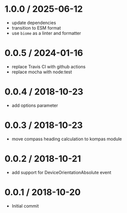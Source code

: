 
1.0.0 / 2025-06-12
==================

 * update dependencies
 * transition to ESM format
 * use `biome` as a linter and formatter

0.0.5 / 2024-01-16
==================

 * replace Travis CI with github actions
 * replace mocha with node:test

0.0.4 / 2018-10-23
==================

 * add options parameter

0.0.3 / 2018-10-23
==================

 * move compass heading calculation to kompas module

0.0.2 / 2018-10-21
==================

 * add support for DeviceOrientationAbsolute event

0.0.1 / 2018-10-20
==================

 * Initial commit
